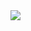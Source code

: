 <img src="https://capsule-render.vercel.app/api?type=Venom&color=auto&height=300&section=header&text=Jeong Myeong Guk&fontSize=90" />

